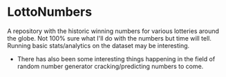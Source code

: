 # LottoNumbers
A repository with the historic winning numbers for various lotteries around the globe.
Not 100% sure what I'll do with the numbers but time will tell. Running basic stats/analytics on the dataset may be interesting.
 - There has also been some interesting things happening in the field of random number generator cracking/predicting numbers to come.
